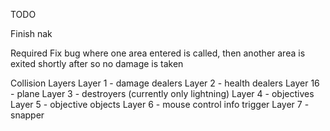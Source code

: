 TODO

Finish nak

Required
Fix bug where one area entered is called, then another area is exited shortly after so no damage is taken

Collision Layers
Layer 1 - damage dealers
Layer 2 - health dealers
Layer 16 - plane
Layer 3 - destroyers (currently only lightning)
Layer 4 - objectives
Layer 5 - objective objects
Layer 6 - mouse control info trigger
Layer 7 - snapper
